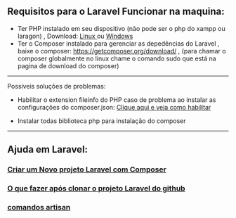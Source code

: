 ## Requisitos para o Laravel Funcionar na maquina:

- Ter PHP instalado em seu dispositivo (não pode ser o php do xampp ou laragon) , Download: <a href="https://github.com/gladsonsimoes/linux-help/tree/main/php"> Linux </a> ou <a href="/arquives/php-download.md"> Windows </a>
- Ter o Composer instalado para gerenciar as depedências do Laravel , baixe o composer: https://getcomposer.org/download/ , (para chamar o composer globalmente no linux chame o comando sudo que está na pagina de download do composer)
---
Possiveis soluções de problemas:

- Habilitar o extension fileinfo do PHP caso de problema ao instalar as configurações do composer.json:  <a href="arquives/configure-php-composer.md"> Clique aqui e veja como habilitar </a>

- Instalar todas biblioteca php para instalação do composer 

---

## Ajuda em Laravel:

### <a href="arquives/new-project-laravel-composer.md">Criar um Novo projeto Laravel com Composer</a>

###  <a href="arquives/clone-project-laravel.md">O que fazer após clonar o projeto Laravel do github </a>

### <a href="arquives/artisan-commands.md"> comandos artisan </a>

